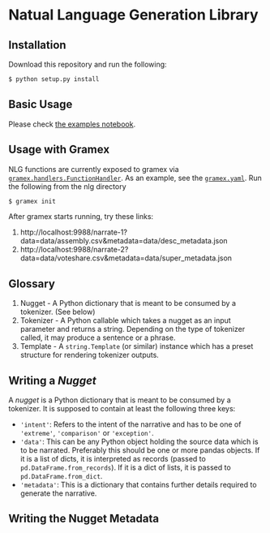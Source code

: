Natual Language Generation Library
==================================

Installation
------------

Download this repository and run the following:

```bash
$ python setup.py install
```

Basic Usage
-----------

Please check [the examples notebook](https://code.gramener.com/cto/nlg/blob/master/examples.ipynb).


Usage with Gramex
-----------------

NLG functions are currently exposed to gramex via [`gramex.handlers.FunctionHandler`](https://learn.gramener.com/guide/functionhandler/). As an example, see the [`gramex.yaml`](https://code.gramener.com/cto/nlg/blob/master/examples.ipynb). Run the following from the nlg directory

```bash
$ gramex init
```

After gramex starts running, try these links:

1. http://localhost:9988/narrate-1?data=data/assembly.csv&metadata=data/desc_metadata.json
2. http://localhost:9988/narrate-2?data=data/voteshare.csv&metadata=data/super_metadata.json


Glossary
--------

1. Nugget - A Python dictionary that is meant to be consumed by a tokenizer.
   (See below)
2. Tokenizer - A Python callable which takes a nugget as an input parameter and
   returns a string. Depending on the type of tokenizer called, it may produce
   a sentence or a phrase.
3. Template - A `string.Template` (or similar) instance which has a preset
   structure for rendering tokenizer outputs.

Writing a *Nugget*
------------------

A *nugget* is a Python dictionary that is meant to be consumed by a tokenizer.
It is supposed to contain at least the following three keys:
* `'intent'`: Refers to the intent of the narrative and has to be one of
  `'extreme'`, `'comparison'` or `'exception'`.
* `'data'`: This can be any Python object holding the source data which is to
  be narrated. Preferably this should be one or more pandas objects. If it is a
  list of dicts, it is interpreted as records (passed to
  `pd.DataFrame.from_records`). If it is a dict of lists, it is passed to
  `pd.DataFrame.from_dict`.
* `'metadata'`: This is a dictionary that contains further details required to
  generate the narrative.


Writing the Nugget Metadata
---------------------------
